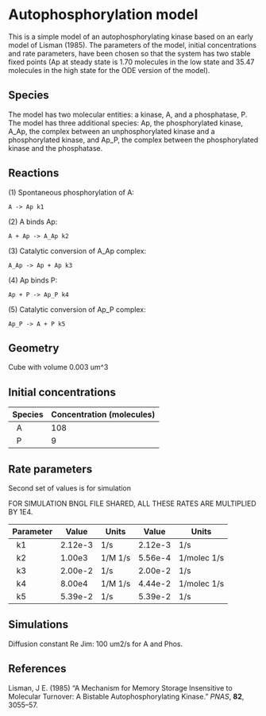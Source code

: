 # Autophosphorylation model

This is a simple model of an autophosphorylating kinase based on an early model of Lisman (1985). The parameters of the model, initial concentrations and rate parameters, have been chosen so that the system has two stable fixed points (Ap at steady state is 1.70 molecules in the low state and 35.47 molecules in the high state for the ODE version of the model). 

## Species
The model has two molecular entities: a kinase, A, and a phosphatase, P. The model has three additional species: Ap, the phosphorylated kinase, A_Ap, the complex between an unphosphorylated kinase and a phosphorylated kinase, and Ap_P, the complex between the phosphorylated kinase and the phosphatase. 

## Reactions
(1) Spontaneous phosphorylation of A:

    A -> Ap k1

(2) A binds Ap:

    A + Ap -> A_Ap k2

(3) Catalytic conversion of A_Ap complex:

    A_Ap -> Ap + Ap k3
    
(4) Ap binds P:

    Ap + P -> Ap_P k4
    
(5) Catalytic conversion of Ap_P complex:

    Ap_P -> A + P k5
 

## Geometry

Cube with volume 0.003 um^3

## Initial concentrations

|Species| Concentration (molecules)
|-------|-------------------|
|   A   | 108               |
|   P   |   9               |

## Rate parameters

Second set of values is for simulation 

FOR SIMULATION BNGL FILE SHARED, ALL THESE RATES ARE MULTIPLIED BY 1E4.

|Parameter| Value | Units   | Value | Units
|-------|---------|---------|---------|---------|
|   k1  |2.12e-3 | 1/s  | 2.12e-3 | 1/s
|   k2  |1.00e3  | 1/M 1/s  | 5.56e-4 | 1/molec 1/s
|   k3  |2.00e-2  |  1/s  | 2.00e-2 | 1/s
|   k4  |8.00e4  | 1/M 1/s  | 4.44e-2 | 1/molec 1/s
|   k5  |5.39e-2  |  1/s  |5.39e-2  |  1/s 


## Simulations
Diffusion constant Re Jim: 100 um2/s for A and Phos.
## References

Lisman, J E. (1985) “A Mechanism for Memory Storage Insensitive to Molecular 
Turnover: A Bistable Autophosphorylating Kinase.” *PNAS*, **82**, 3055–57.
